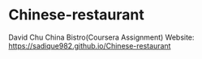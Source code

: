 # Chinese-restaurant
 David Chu China Bistro(Coursera Assignment)
Website: https://sadique982.github.io/Chinese-restaurant
